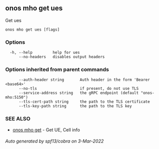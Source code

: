 ## onos mho get ues

Get ues

```
onos mho get ues [flags]
```

### Options

```
  -h, --help         help for ues
      --no-headers   disables output headers
```

### Options inherited from parent commands

```
      --auth-header string       Auth header in the form 'Bearer <base64>'
      --no-tls                   if present, do not use TLS
      --service-address string   the gRPC endpoint (default "onos-mho:5150")
      --tls-cert-path string     the path to the TLS certificate
      --tls-key-path string      the path to the TLS key
```

### SEE ALSO

* [onos mho get](onos_mho_get.md)	 - Get UE, Cell info

###### Auto generated by spf13/cobra on 3-Mar-2022
